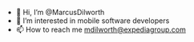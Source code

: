 - 👋 Hi, I’m @MarcusDilworth
- 👀 I’m interested in mobile software developers
- 📫 How to reach me mdilworth@expediagroup.com

<!---
MarcusDilworth/MarcusDilworth is a ✨ special ✨ repository because its `README.md` (this file) appears on your GitHub profile.
You can click the Preview link to take a look at your changes.
--->

